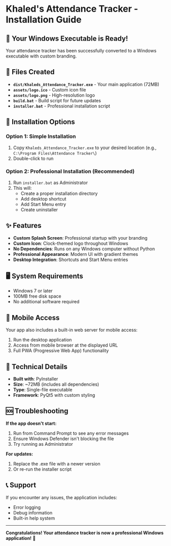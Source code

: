 # Khaled's Attendance Tracker - Installation Guide

## 🎉 Your Windows Executable is Ready!

Your attendance tracker has been successfully converted to a Windows executable with custom branding.

## 📁 Files Created

- **`dist/Khaleds_Attendance_Tracker.exe`** - Your main application (72MB)
- **`assets/logo.ico`** - Custom icon file
- **`assets/logo.png`** - High-resolution logo
- **`build.bat`** - Build script for future updates
- **`installer.bat`** - Professional installation script

## 🚀 Installation Options

### Option 1: Simple Installation
1. Copy `Khaleds_Attendance_Tracker.exe` to your desired location (e.g., `C:\Program Files\Attendance Tracker\`)
2. Double-click to run

### Option 2: Professional Installation (Recommended)
1. Run `installer.bat` as Administrator
2. This will:
   - Create a proper installation directory
   - Add desktop shortcut
   - Add Start Menu entry
   - Create uninstaller

## ✨ Features

- **Custom Splash Screen**: Professional startup with your branding
- **Custom Icon**: Clock-themed logo throughout Windows
- **No Dependencies**: Runs on any Windows computer without Python
- **Professional Appearance**: Modern UI with gradient themes
- **Desktop Integration**: Shortcuts and Start Menu entries

## 🖥️ System Requirements

- Windows 7 or later
- 100MB free disk space
- No additional software required

## 📱 Mobile Access

Your app also includes a built-in web server for mobile access:
1. Run the desktop application
2. Access from mobile browser at the displayed URL
3. Full PWA (Progressive Web App) functionality

## 🔧 Technical Details

- **Built with**: PyInstaller
- **Size**: ~72MB (includes all dependencies)
- **Type**: Single-file executable
- **Framework**: PyQt5 with custom styling

## 🆘 Troubleshooting

**If the app doesn't start:**
1. Run from Command Prompt to see any error messages
2. Ensure Windows Defender isn't blocking the file
3. Try running as Administrator

**For updates:**
1. Replace the .exe file with a newer version
2. Or re-run the installer script

## 📞 Support

If you encounter any issues, the application includes:
- Error logging
- Debug information
- Built-in help system

---

**Congratulations! Your attendance tracker is now a professional Windows application!** 🎊
